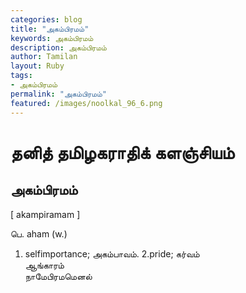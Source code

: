 ```yaml
---  
categories: blog  
title: "அகம்பிரமம்"
keywords: அகம்பிரமம்  
description: அகம்பிரமம்
author: Tamilan  
layout: Ruby  
tags:     
- அகம்பிரமம்
permalink: "அகம்பிரமம்"  
featured: /images/noolkal_96_6.png  
--- 
```

# தனித் தமிழகராதிக் களஞ்சியம்
## அகம்பிரமம்

[ akampiramam ]  
  
பெ. aham (w.)  
1. selfimportance; அகம்பாவம். 2.pride; கர்வம்  
ஆங்காரம்  
நாமேபிரமமெனல்